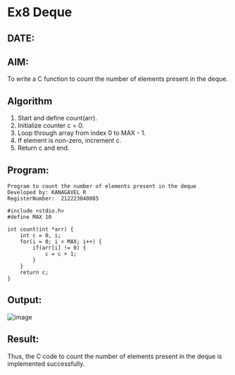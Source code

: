 # Ex8 Deque
## DATE:
## AIM:
To write a C function to count the number of elements present in the deque.

## Algorithm
1. Start and define count(arr).
2. Initialize counter c = 0.
3. Loop through array from index 0 to MAX - 1.
4. If element is non-zero, increment c.
5. Return c and end.  

## Program:
```
Program to count the number of elements present in the deque
Developed by: KANAGAVEL R
RegisterNumber:  212223040085

#include <stdio.h>
#define MAX 10

int count(int *arr) {
    int c = 0, i;
    for(i = 0; i < MAX; i++) {
        if(arr[i] != 0) {
            c = c + 1;
        }
    }
    return c;
}
```

## Output:
![image](https://github.com/user-attachments/assets/fb7a8f92-6bca-48ac-98f4-6b282ea79d48)



## Result:
Thus, the C code to count the number of elements present in the deque is implemented successfully.
